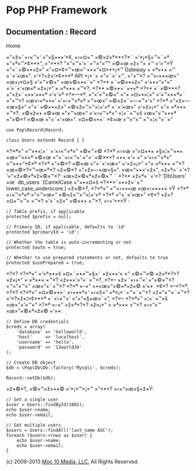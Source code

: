 Pop PHP Framework
=================

Documentation : Record
----------------------

Home

×”×ž×¨×›×™×‘ ×”×§×•×‘×¢, ×›×¤×™ ×©×ž×ª×•×?×¨ ×‘×¡×§×™×¨×ª ×”×ª×™×¢×•×“,
×”×•×? "×”×™×‘×¨×™×“×™" ×©×œ ×ž×™× ×™ ×‘×™×Ÿ ×”×¨×©×•×ž×” ×”×¤×¢×™×œ×”
×•×“×¤×•×¡×™ Gateway × ×ª×•× ×™ ×˜×‘×œ×”. ×‘×?×ž×¦×¢×•×ª API ×¡×˜×
×“×¨×˜×™, ×”×™×? ×™×›×•×œ×” ×œ×¡×¤×§ ×’×™×©×” ×œ×©×•×¨×” ×?×• ×¨×©×•×ž×”
×‘×•×“×“×” ×‘×˜×‘×œ×ª ×ž×¡×“ × ×ª×•× ×™×?, ×?×• ×©×•×¨×•×ª ×?×• ×¨×©×•×?
×”×ž×¨×•×‘×•×ª ×‘×‘×ª ×?×—×ª. ×”×’×™×©×” ×”× ×¤×•×¦×” ×‘×™×•×ª×¨ ×”×™×?
×œ×›×ª×•×‘ ×‘×›×™×ª×ª ×™×œ×“ ×©×ž×¨×—×™×‘×” ×?×ª ×”×ž×—×œ×§×”
×”×¨×©×•×ž×” ×©×ž×™×™×¦×’×ª ×˜×‘×œ×” ×‘×ž×¡×“ ×”× ×ª×•× ×™×?. ×©×ž×•
×©×œ ×”×™×œ×“ ×‘×›×™×ª×” ×¦×¨×™×š ×œ×”×™×•×ª ×”×©×? ×©×œ ×”×˜×‘×œ×”.
×¤×©×•×˜ ×¢×œ ×™×“×™ ×™×¦×™×¨×”

    use Pop\Record\Record;

    class Users extends Record { }

×?×ª×” ×™×•×¦×¨ ×‘×›×™×ª×” ×©×™×© ×?×ª ×›×œ ×”×¤×•× ×§×¦×™×•× ×œ×™×•×ª
×©×œ ×”×¨×›×™×‘ ×”×¨×©×•×? ×•× ×‘× ×” ×‘×›×™×ª×” ×™×•×“×¢×ª ×?×ª ×”×©×?
×©×œ ×”×˜×‘×œ×” ×‘×ž×¡×“ ×”× ×ª×•× ×™×? ×œ×©×?×™×œ×ª×? ×ž×©×?
×”×ž×—×œ×§×”. ×œ×“×•×’×ž×”, ×ž×ª×¨×’×? '×”×ž×©×ª×ž×©×™×?' ×œ×ž×©×ª×ž×©×™
\`\` ×?×• ×ž×ª×¨×’×? 'DbUsers' ×œ\` db\_users \`(CamelCase ×”×•×¤×š
×?×•×˜×•×ž×˜×™ lower\_case\_underscore.) ×ž×©×?, ×?×ª×” ×™×›×•×œ
×œ×›×•×•× ×Ÿ ×?×ª ×›×™×ª×ª ×”×™×œ×“ ×©×ž×™×™×¦×’×ª ×?×ª ×”×˜×‘×œ×” ×¢×?
×ž×?×¤×™×™× ×™×? ×‘×¨×ž×” ×©×•× ×™×?, ×›×’×•×Ÿ :

    // Table prefix, if applicable
    protected $prefix = null;

    // Primary ID, if applicable, defaults to 'id'
    protected $primaryId = 'id';

    // Whether the table is auto-incrementing or not
    protected $auto = true;

    // Whether to use prepared statements or not, defaults to true
    protected $usePrepared = true;

×?×? ×?×ª×” ×‘×ª×•×š ×¤×¨×•×™×§×˜ ×ž×•×‘× ×” ×©×™×© ×ž×ª×?×? ×ž×¡×“ ×
×ª×•× ×™×? ×ž×•×’×“×¨×™×?, ×?×– ×ž×¨×›×™×‘ ×”×©×™×? ×™×”×™×” ×œ×”×¨×™×?
×?×ª ×–×” ×•×œ×”×©×ª×ž×© ×‘×•. ×¢×? ×–×?×ª, ×?×? ×?×ª×” ×¤×©×•×˜
×›×•×ª×‘ ×›×ž×” ×ª×¡×¨×™×˜×™×? ×ž×”×™×¨×™×? ×‘×?×ž×¦×¢×•×ª ×¨×›×™×‘
×”×”×§×œ×˜×”, ×?×– ×?×ª×” ×¦×¨×™×š ×œ×”×’×™×“ ×?×ª ×–×” ×ž×ª×?×? ×ž×¡×“
× ×ª×•× ×™×? ×›×“×™ ×œ×”×©×ª×ž×© ×‘×•:

    // Define DB credentials
    $creds = array(
        'database' => 'helloworld',
        'host'     => 'localhost',
        'username' => 'hello',
        'password' => '12world34'
    );

    // Create DB object
    $db = \Pop\Db\Db::factory('Mysqli', $creds);

    Record::setDb($db);

×ž×©×?, ×©×™×ž×•×© ×‘×¡×™×¡×™ ×”×•×? ×›×“×œ×§×ž×Ÿ:

    // Get a single user
    $user = Users::findById(1001);
    echo $user->name;
    echo $user->email;

    // Get multiple users
    $users = Users::findAll('last_name ASC');
    foreach ($users->rows as $user) {
        echo $user->name;
        echo $user->email;
    }

\(c) 2009-2013 [Moc 10 Media, LLC.](http://www.moc10media.com) All
Rights Reserved.
